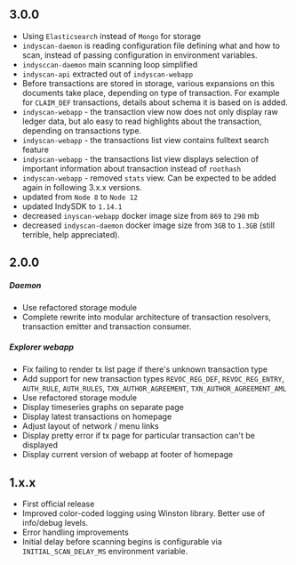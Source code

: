 ## 3.0.0
- Using `Elasticsearch` instead of `Mongo` for storage
- `indyscan-daemon` is reading configuration file defining what and how to scan, instead of passing configuration
  in environment variables.
- `indysccan-daemon` main scanning loop simplified 
- `indyscan-api` extracted out of `indyscan-webapp`
- Before transactions are stored in storage, various expansions on this documents take place, depending on 
  type of transaction. For example for `CLAIM_DEF` transactions, details about schema it is based on is added.
- `indyscan-webapp` - the transaction view now does not only display raw ledger data, but alo easy to read
  highlights about the transaction, depending on transactions type.
- `indyscan-webapp` - the transactions list view contains fulltext search feature
- `indyscan-webapp` - the transactions list view displays selection of important information about transaction 
  instead of `roothash` 
- `indyscan-webapp` - removed `stats` view. Can be expected to be added again in following 3.x.x versions.
- updated from `Node 8` to `Node 12`
- updated IndySDK to `1.14.1`
- decreased `inyscan-webapp` docker image size from `869` to `290` mb
- decreased `indyscan-daemon` docker image size from `3GB` to `1.3GB` (still terrible, help appreciated).
 
## 2.0.0
##### Daemon
- Use refactored storage module
- Complete rewrite into modular architecture of transaction resolvers, transaction emitter and 
transaction consumer.

##### Explorer webapp
- Fix failing to render tx list page if there's unknown transaction type
- Add support for new transaction types `REVOC_REG_DEF`, `REVOC_REG_ENTRY`, `AUTH_RULE`, 
`AUTH_RULES`, `TXN_AUTHOR_AGREEMENT`, `TXN_AUTHOR_AGREEMENT_AML`
- Use refactored storage module
- Display timeseries graphs on separate page
- Display latest transactions on homepage
- Adjust layout of network / menu links
- Display pretty error if tx page for particular transaction can't be displayed
- Display current version of webapp at footer of homepage

## 1.x.x
- First official release
- Improved color-coded logging using Winston library. Better use of info/debug levels. 
- Error handling improvements 
- Initial delay before scanning begins is configurable via `INITIAL_SCAN_DELAY_MS` environment variable.
